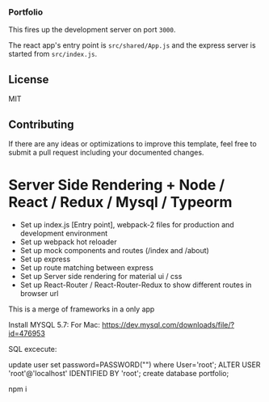 ### Portfolio

This fires up the development server on port `3000`.

The react app's entry point is `src/shared/App.js` and the express
server is started from `src/index.js`.

## License
MIT

## Contributing
If there are any ideas or optimizations to improve this template,
feel free to submit a pull request including your documented changes.

# Server Side  Rendering + Node / React / Redux / Mysql / Typeorm

- Set up index.js [Entry point], webpack-2 files for production and development environment
- Set up webpack hot reloader
- Set up mock components and routes (/index and /about)
- Set up express
- Set up route matching between express
- Set up Server side rendering for material ui / css
- Set up React-Router / React-Router-Redux to show different routes in browser url

This is a merge of frameworks in a only app

Install MYSQL 5.7:
For Mac:
https://dev.mysql.com/downloads/file/?id=476953

SQL excecute:

update user set password=PASSWORD("") where User='root';
ALTER USER 'root'@'localhost' IDENTIFIED BY 'root';
create database portfolio;

npm i
